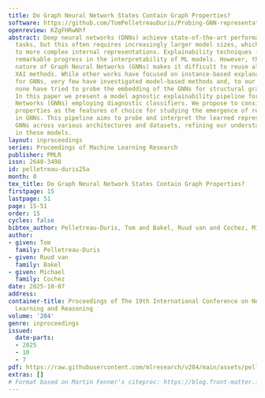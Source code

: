 ```yaml
---
title: Do Graph Neural Network States Contain Graph Properties?
software: https://github.com/TomPelletreauDuris/Probing-GNN-representations
openreview: KZgFHRwNhf
abstract: Deep neural networks (DNNs) achieve state-of-the-art performance on many
  tasks, but this often requires increasingly larger model sizes, which in turn leads
  to more complex internal representations. Explainability techniques (XAI) have made
  remarkable progress in the interpretability of ML models. However, the non-euclidean
  nature of Graph Neural Networks (GNNs) makes it difficult to reuse already existing
  XAI methods. While other works have focused on instance-based explanation methods
  for GNNs, very few have investigated model-based methods and, to our knowledge,
  none have tried to probe the embedding of the GNNs for structural graph properties.
  In this paper we present a model agnostic explainability pipeline for Graph Neural
  Networks (GNNs) employing diagnostic classifiers. We propose to consider graph-theoretic
  properties as the features of choice for studying the emergence of representations
  in GNNs. This pipeline aims to probe and interpret the learned representations in
  GNNs across various architectures and datasets, refining our understanding and trust
  in these models.
layout: inproceedings
series: Proceedings of Machine Learning Research
publisher: PMLR
issn: 2640-3498
id: pelletreau-duris25a
month: 0
tex_title: Do Graph Neural Network States Contain Graph Properties?
firstpage: 15
lastpage: 51
page: 15-51
order: 15
cycles: false
bibtex_author: Pelletreau-Duris, Tom and Bakel, Ruud van and Cochez, Michael
author:
- given: Tom
  family: Pelletreau-Duris
- given: Ruud van
  family: Bakel
- given: Michael
  family: Cochez
date: 2025-10-07
address:
container-title: Proceedings of The 19th International Conference on Neurosymbolic
  Learning and Reasoning
volume: '284'
genre: inproceedings
issued:
  date-parts:
  - 2025
  - 10
  - 7
pdf: https://raw.githubusercontent.com/mlresearch/v284/main/assets/pelletreau-duris25a/pelletreau-duris25a.pdf
extras: []
# Format based on Martin Fenner's citeproc: https://blog.front-matter.io/posts/citeproc-yaml-for-bibliographies/
---
```

